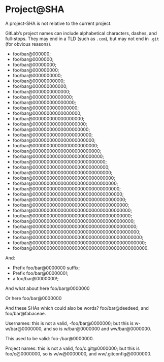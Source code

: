 # Project@SHA

A project-SHA is not relative to the current project.

GitLab’s project names can include alphabetical characters, dashes, and full-stops. They may end in a TLD (such as `.com`), but may not end in `.git` (for obvious reasons).

*   foo/bar@000000;
*   foo/bar@0000000;
*   foo/bar@00000000;
*   foo/bar@000000000;
*   foo/bar@0000000000;
*   foo/bar@00000000000;
*   foo/bar@000000000000;
*   foo/bar@0000000000000;
*   foo/bar@00000000000000;
*   foo/bar@000000000000000;
*   foo/bar@0000000000000000;
*   foo/bar@00000000000000000;
*   foo/bar@000000000000000000;
*   foo/bar@0000000000000000000;
*   foo/bar@00000000000000000000;
*   foo/bar@000000000000000000000;
*   foo/bar@0000000000000000000000;
*   foo/bar@00000000000000000000000;
*   foo/bar@000000000000000000000000;
*   foo/bar@0000000000000000000000000;
*   foo/bar@00000000000000000000000000;
*   foo/bar@000000000000000000000000000;
*   foo/bar@0000000000000000000000000000;
*   foo/bar@00000000000000000000000000000;
*   foo/bar@000000000000000000000000000000;
*   foo/bar@0000000000000000000000000000000;
*   foo/bar@00000000000000000000000000000000;
*   foo/bar@000000000000000000000000000000000;
*   foo/bar@0000000000000000000000000000000000;
*   foo/bar@00000000000000000000000000000000000;
*   foo/bar@00000000000000000000000000000000000;
*   foo/bar@000000000000000000000000000000000000;
*   foo/bar@0000000000000000000000000000000000000;
*   foo/bar@00000000000000000000000000000000000000;
*   foo/bar@000000000000000000000000000000000000000;
*   foo/bar@0000000000000000000000000000000000000000;
*   foo/bar@00000000000000000000000000000000000000000.

And:

*   Prefix foo/bar@0000000 suffix;
*   Prefix foo/bar@0000000!;
*   a foo/bar@0000000!;

And what about here
foo/bar@0000000

Or here
    foo/bar@0000000

And these SHAs which could also be words? foo/bar@deedeed, and foo/bar@fabaceae.

Usernames: this is not a valid, -foo/bar@0000000; but this is w-w/bar@0000000, and so is w/bar@0000000 and ww/bar@0000000.

This used to be valid: foo-/bar@0000000.

Project names: this is not a valid, foo/c.git@0000000; but this is foo/c@0000000, so is w/w@0000000, and ww/.gitconfig@0000000.

